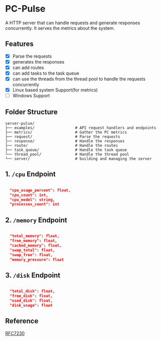 # PC-Pulse

A HTTP server that can handle requests and generate responses concurrently. It serves the metrics about the system.

## Features

- [x] Parse the requests
- [x] generates the responses
- [x] can add routes
- [x] can add tasks to the task queue
- [x] can use the threads from the thread pool to handle the requests concurrently
- [x] Linux based system Support(for metrics)
- [ ] Windows Support

## Folder Structure

```
server-pulse/
├── examples/                  # API request handlers and endpoints
├── metrics/                   # Gather the PC metrics
├── request/                   # Parse the requests
├── response/                  # Handle the responses
├── route/                     # Handle the routes
├── task_queue/                # Handle the task queue
└── thread_pool/               # Handle the thread pool
└── server/                    # building and managing the server

```

## 1. `/cpu` Endpoint

```json

  "cpu_usage_percent": float,
  "cpu_count": int,
  "cpu_model": string,
  "processes_count": int
```

## 2. `/memory` Endpoint

```json

  "total_memory": float,
  "free_memory": float,
  "cached_memory": float,
  "swap_total": float,
  "swap_free": float,
  "memory_pressure": float

```

## 3. `/disk` Endpoint

```json

  "total_disk": float,
  "free_disk": float,
  "used_disk": float,
  "disk_usage": float

```

## Reference

[RFC7230](https://datatracker.ietf.org/doc/html/rfc7230#section-2)
